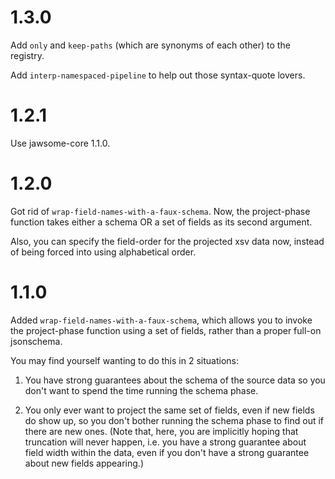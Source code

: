 # 1.3.0

Add `only` and `keep-paths` (which are synonyms of each other) to the
registry.

Add `interp-namespaced-pipeline` to help out those syntax-quote lovers.

# 1.2.1

Use jawsome-core 1.1.0.

# 1.2.0

Got rid of `wrap-field-names-with-a-faux-schema`. Now, the
project-phase function takes either a schema OR a set of fields as its
second argument.

Also, you can specify the field-order for the projected xsv data now,
instead of being forced into using alphabetical order.

# 1.1.0

Added `wrap-field-names-with-a-faux-schema`, which allows you to
invoke the project-phase function using a set of fields, rather than a
proper full-on jsonschema.

You may find yourself wanting to do this in 2 situations:

1. You have strong guarantees about the schema of the source data so
   you don't want to spend the time running the schema phase.

2. You only ever want to project the same set of fields, even if new
   fields do show up, so you don't bother running the schema phase to
   find out if there are new ones. (Note that, here, you are
   implicitly hoping that truncation will never happen, i.e. you have
   a strong guarantee about field width within the data, even if you
   don't have a strong guarantee about new fields appearing.)
